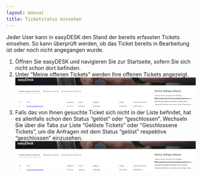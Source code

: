 ```yaml
---
layout: manual
title: Ticketstatus einsehen
---
```

Jeder User kann in easyDESK den Stand der bereits erfassten Tickets einsehen. So kann überprüft werden, ob das Ticket bereits in Bearbeitung ist oder noch nicht angegangen wurde.
1. Öffnen Sie easyDESK und navigieren Sie zur Startseite, sofern Sie sich nicht schon dort befinden.
2. Unter “Meine offenen Tickets” werden Ihre offenen Tickets angezeigt.
![Meine offenen Tickets](/docs/assets/images/beeConnect/beeConnect-easyDESK-MeineOffenenTickets.png)
3. Falls das von Ihnen gesuchte Ticket sich nicht in der Liste befindet, hat es allenfalls schon den Status “gelöst” oder “geschlossen”. Wechseln Sie über die Tabs zur Liste “Gelöste Tickets” oder “Geschlossene Tickets”, um die Anfragen mit dem Status “gelöst” respektive “geschlossen” einzusehen.
![Meine geschlossenen Tickets](/docs/assets/images/beeConnect/beeConnect-easyDESK-MeineGeschlossenenTickets.png)